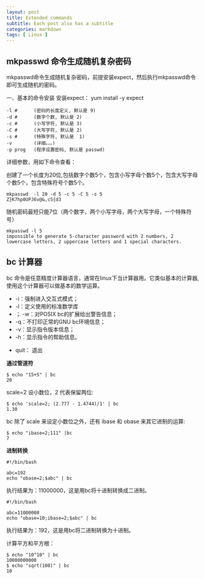 ```yaml
---
layout: post
title: Extended commands
subtitle: Each post also has a subtitle
categories: markdown
tags: [ Linux ]
---
```


## mkpasswd 命令生成随机复杂密码

mkpasswd命令生成随机复杂密码，前提安装expect，然后执行mkpasswd命令即可生成随机的密码。

一、基本的命令安装
安装expect：   yum install -y expect


    -l #      (密码的长度定义, 默认是 9)
    -d #      (数字个数, 默认是 2)
    -c #      (小写字符, 默认是 3)
    -C #      (大写字符, 默认是 2)
    -s #      (特殊字符, 默认是  1)
    -v        (详细。。。)
    -p prog   (程序设置密码, 默认是 passwd)

详细参数，用如下命令查看：

创建了一个长度为20位,包括数字个数5个，包含小写字母个数5个，包含大写字母个数5个，包含特殊符号个数5个。

```
mkpasswd  -l 20 -d 5 -c 5 -C 5 -s 5 
Z}K7hp0UPJ6v@&,c5{d3
```

随机密码最短只能7位（两个数字，两个小写字母，两个大写字母，一个特殊符号）

```
mkpasswd -l 5
impossible to generate 5-character password with 2 numbers, 2 lowercase letters, 2 uppercase letters and 1 special characters.

```



## bc 计算器

bc 命令是任意精度计算器语言，通常在linux下当计算器用。它类似基本的计算器, 使用这个计算器可以做基本的数学运算。

- -i：强制进入交互式模式；
- -l：定义使用的标准数学库
- ； -w：对POSIX bc的扩展给出警告信息；
- -q：不打印正常的GNU bc环境信息；
- -v：显示指令版本信息；
- -h：显示指令的帮助信息。

+ quit： 退出

**通过管道符**

```
$ echo "15+5" | bc
20
```

scale=2 设小数位，2 代表保留两位:

```
$ echo 'scale=2; (2.777 - 1.4744)/1' | bc
1.30
```

bc 除了 scale 来设定小数位之外，还有 ibase 和 obase 来其它进制的运算:

```
$ echo "ibase=2;111" |bc
7
```

**进制转换**

```
#!/bin/bash

abc=192 
echo "obase=2;$abc" | bc
```

执行结果为：11000000，这是用bc将十进制转换成二进制。

```
#!/bin/bash 

abc=11000000 
echo "obase=10;ibase=2;$abc" | bc
```

执行结果为：192，这是用bc将二进制转换为十进制。

计算平方和平方根：

```
$ echo "10^10" | bc 
10000000000
$ echo "sqrt(100)" | bc
10
```
